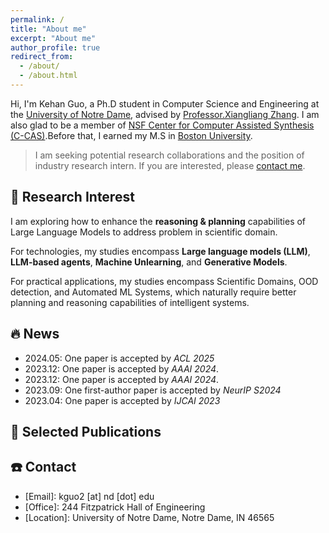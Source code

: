 ```yaml
---
permalink: /
title: "About me"
excerpt: "About me"
author_profile: true
redirect_from: 
  - /about/
  - /about.html
---
```


Hi, I'm Kehan Guo, a Ph.D student in Computer Science and Engineering at the  [University of Notre Dame](https://www.nd.edu/), advised by [Professor.Xiangliang Zhang](https://sites.nd.edu/xiangliang-zhang/). I am also glad to be a member of [NSF Center for Computer Assisted Synthesis (C-CAS)](https://ccas.nd.edu/).Before that, I earned my M.S in [Boston University](https://www.bu.edu/).

> I am seeking potential research collaborations and the position of industry research intern. If you are interested, please [contact me](mailto:kguo2@nd.edu).


:open_book: Research Interest 
------
I am exploring how to enhance the **reasoning & planning** capabilities of Large Language Models to address problem in scientific domain. 

For technologies, my studies encompass **Large language models (LLM)**, **LLM-based agents**, **Machine Unlearning**, and **Generative Models**.

For practical applications, my studies encompass Scientific Domains, OOD detection, and Automated ML Systems, which naturally require better planning and reasoning capabilities of intelligent systems.
 


:fire: News 
------

* 2024.05: One paper is accepted by *ACL 2025*
* 2023.12:  One paper is accepted by *AAAI 2024*.
* 2023.12: One paper is accepted by *AAAI 2024*.
* 2023.09: One first-author paper  is accepted by *NeurIP S2024* 
* 2023.04: One paper is accepted by *IJCAI 2023*


:paperclip: Selected Publications
------



:phone: Contact
------
* \[Email\]: kguo2 [at] nd [dot] edu
* \[Office\]: 244 Fitzpatrick Hall of Engineering
* \[Location\]: University of Notre Dame, Notre Dame, IN 46565